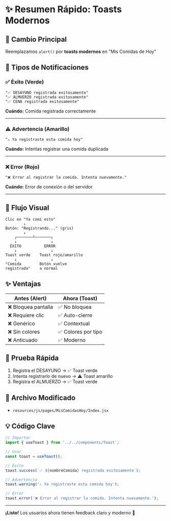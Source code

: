 # ✨ Resumen Rápido: Toasts Modernos

## 🎯 Cambio Principal
Reemplazamos `alert()` por **toasts modernos** en "Mis Comidas de Hoy"

## 📱 Tipos de Notificaciones

### ✅ Éxito (Verde)
```
"✅ DESAYUNO registrada exitosamente"
"✅ ALMUERZO registrada exitosamente"
"✅ CENA registrada exitosamente"
```
**Cuándo:** Comida registrada correctamente

---

### ⚠️ Advertencia (Amarillo)
```
"⚠️ Ya registraste esta comida hoy"
```
**Cuándo:** Intentas registrar una comida duplicada

---

### ❌ Error (Rojo)
```
"❌ Error al registrar la comida. Intenta nuevamente."
```
**Cuándo:** Error de conexión o del servidor

---

## 🔄 Flujo Visual

```
Clic en "Ya comí esto"
        ↓
Botón: "Registrando..." (gris)
        ↓
    ┌───────┴───────┐
    ↓               ↓
  ÉXITO          ERROR
    ↓               ↓
Toast verde    Toast rojo/amarillo
    ↓               ↓
"Comida        Botón vuelve
registrada"    a normal
```

## ✨ Ventajas

| Antes (Alert) | Ahora (Toast) |
|--------------|---------------|
| ❌ Bloquea pantalla | ✅ No bloquea |
| ❌ Requiere clic | ✅ Auto-cierre |
| ❌ Genérico | ✅ Contextual |
| ❌ Sin colores | ✅ Colores por tipo |
| ❌ Anticuado | ✅ Moderno |

## 🧪 Prueba Rápida

1. Registra el DESAYUNO → ✅ Toast verde
2. Intenta registrarlo de nuevo → ⚠️ Toast amarillo
3. Registra el ALMUERZO → ✅ Toast verde

## 📁 Archivo Modificado

- `resources/js/pages/MisComidasHoy/Index.jsx`

## 💡 Código Clave

```javascript
// Importar
import { useToast } from '../../components/Toast';

// Usar
const toast = useToast();

// Éxito
toast.success(`✅ ${nombreComida} registrada exitosamente`);

// Advertencia
toast.warning('⚠️ Ya registraste esta comida hoy');

// Error
toast.error('❌ Error al registrar la comida. Intenta nuevamente.');
```

---

**¡Listo!** Los usuarios ahora tienen feedback claro y moderno 🎉

